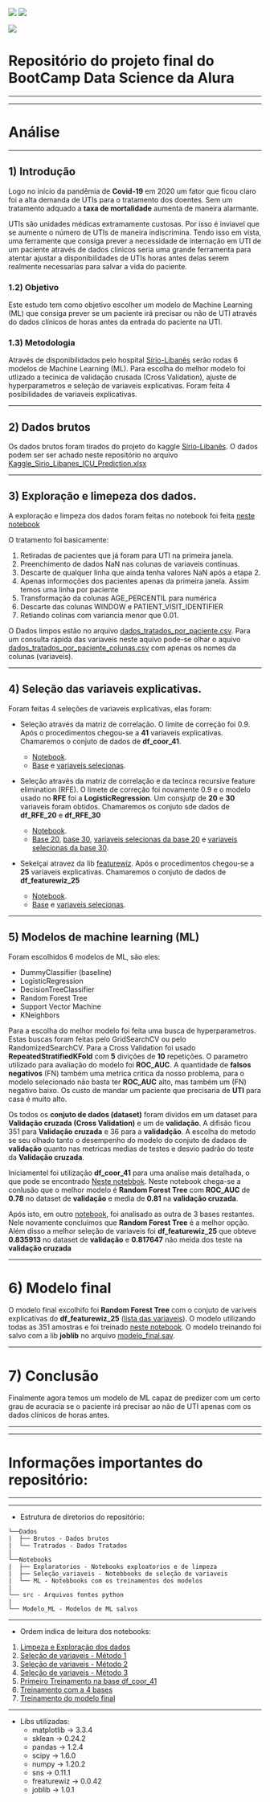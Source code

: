 ![](https://img.shields.io/github/last-commit/HenriqueCCdA/bootCampAluraDataScience?style=plasti&ccolor=blue)
![](https://img.shields.io/badge/Autor-Henrique%20C%20C%20de%20Andrade-blue)

![](https://play-lh.googleusercontent.com/E5OY3A9Nf-XieZN5Ah6KfPIDbFpLR_j5fFOLbl-aYDrRiFAvensqRJjZpWFRA_yyNg)


# Repositório do projeto final do BootCamp Data Science da Alura

---
---
# Análise


---
## 1) Introdução

Logo no início da pandêmia de **Covid-19** em 2020 um fator que ficou claro foi a alta demanda de UTIs para o tratamento dos doentes. Sem um tratamento adquado a **taxa de mortalidade** aumenta de maneira alarmante.

UTIs são unidades médicas extramamente custosas. Por isso é inviavel que se aumente o número de UTIs de maneira indiscrimina. Tendo isso em vista, uma ferramente que consiga prever a necessidade de internação em UTI de um paciente através de dados clinicos seria uma grande ferramenta para atentar ajustar a disponibilidades de UTIs horas antes delas serem realmente necessarias para salvar a vida do paciente.  

### 1.2) Objetivo

Este estudo tem como objetivo escolher um modelo de Machine Learning (ML) que consiga prever se um paciente irá precisar ou não de UTI através do dados clínicos de horas antes da entrada do paciente na UTI.

### 1.3) Metodologia

Através de disponibilidados pelo hospital [Sírio-Libanês](https://www.kaggle.com/S%C3%ADrio-Libanes/covid19) serão rodas 6 modelos de Machine Learning (ML). Para escolha do melhor modelo foi utlizado a tecinica de validação crusada (Cross Validation), ajuste de hyperparametros e seleção de variaveis explicativas. Foram feita 4 posibilidades de variaveis explicativas. 

---
## 2) Dados brutos

Os dados brutos foram tirados do projeto do kaggle [Sírio-Libanês](https://www.kaggle.com/S%C3%ADrio-Libanes/covid19). O dados podem ser ser achado neste repositório no arquivo [Kaggle_Sirio_Libanes_ICU_Prediction.xlsx](https://github.com/HenriqueCCdA/BC_DS_Projeto_Final/blob/main/Dados/Brutos/Kaggle_Sirio_Libanes_ICU_Prediction.xlsx)

---
## 3) Exploração e limepeza dos dados.

A exploração e limpeza dos dados foram feitas no notebook foi feita [neste notebook](https://github.com/HenriqueCCdA/BC_DS_Projeto_Final/blob/main/Notebooks/Exploratorios/explaracao_limpezada.ipynb)

O tratamento foi basicamente:

1. Retiradas de pacientes que já foram para UTI na primeira janela.
2. Preenchimento de dados NaN nas colunas de variaveis continuas.
3. Descarte de qualquer linha que ainda tenha valores NaN após a etapa 2.
4. Apenas informoções dos pacientes apenas da primeira janela. Assim temos uma linha por paciente
5. Transformação da colunas AGE_PERCENTIL para numérica
6. Descarte das colunas WINDOW e PATIENT_VISIT_IDENTIFIER
7. Retiando colinas com variancia menor que 0.01.

O Dados limpos estão no arquivo [dados_tratados_por_paciente.csv](https://github.com/HenriqueCCdA/BC_DS_Projeto_Final/blob/main/Dados/Tratados/dados_tratados_por_paciente.csv). Para um consulta rápida das variaveis neste aquivo pode-se olhar o aquivo [dados_tratados_por_paciente_colunas.csv](https://github.com/HenriqueCCdA/BC_DS_Projeto_Final/blob/main/Dados/Tratados/dados_tratados_por_paciente_colunas.csv) com apenas os nomes da colunas (variaveis).

---
## 4) Seleção das variaveis explicativas.

Foram feitas 4 seleções de variaveis explicativas, elas foram:

* Seleção através da matriz de correlação. O limite de correção foi 0.9. Após o procedimentos chegou-se a **41** variaveis explicativas. Chamaremos o conjuto de dados de **df_coor_41**.
  * [Notebook](https://github.com/HenriqueCCdA/BC_DS_Projeto_Final/blob/main/Notebooks/Selecao_variaveis/selecao_variaveis.ipynb). 
  * [Base](https://github.com/HenriqueCCdA/BC_DS_Projeto_Final/blob/main/Dados/Tratados/dados_sem_corr_acima_do_valor_de_corte.csv) e [variaveis selecionas](https://github.com/HenriqueCCdA/BC_DS_Projeto_Final/blob/main/Dados/Tratados/dados_sem_corr_acima_do_valor_de_corte_colunas.csv). 

* Seleção através da matriz de correlação e da tecinca recursive feature elimination (RFE).  O limete de correção foi novamente 0.9 e o modelo usado no **RFE** foi a **LogisticRegression**. Um consjutp de **20** e **30** variaveis foram obtidos. Chamaremos os conjuto sde dados de **df_RFE_20** e **df_RFE_30**
  * [Notebook](https://github.com/HenriqueCCdA/BC_DS_Projeto_Final/blob/main/Notebooks/Selecao_variaveis/selecao_variaveis_sklearn.ipynb). 
  * [Base 20](https://github.com/HenriqueCCdA/BC_DS_Projeto_Final/blob/main/Dados/Tratados/dados_rfe20.csv), [base 30](https://github.com/HenriqueCCdA/BC_DS_Projeto_Final/blob/main/Dados/Tratados/dados_rfe30.csv), [variaveis selecionas da base 20](https://github.com/HenriqueCCdA/BC_DS_Projeto_Final/blob/main/Tratados/dados_rfe20_colunas.csv) e
  [variaveis selecionas da base 30](https://github.com/HenriqueCCdA/BC_DS_Projeto_Final/blob/main/Dados/Tratados/dados_rfe30_colunas.csv). 

* Sekelçai atravez da lib [featurewiz](https://github.com/AutoViML/featurewiz). Após o procedimentos chegou-se a **25** variaveis explicativas. Chamaremos o conjuto de dados de **df_featurewiz_25**
  * [Notebook](https://github.com/HenriqueCCdA/BC_DS_Projeto_Final/blob/main/Dados/Tratados/dados_featurewiz.csv). 
  * [Base](https://github.com/HenriqueCCdA/BC_DS_Projeto_Final/blob/main/Dados/Tratados/dados_sem_corr_acima_do_valor_de_corte.csv) e [variaveis selecionas](https://github.com/HenriqueCCdA/BC_DS_Projeto_Final/blob/main/Dados/Tratados/dados_featurewiz_colunas.csv).

---
## 5) Modelos de machine learning (ML)

Foram escolhidos 6 modelos de ML, são eles: 

* DummyClassifier (baseline)
* LogisticRegression
* DecisionTreeClassifier
* Random Forest Tree
* Support Vector Machine
* KNeighbors

Para a escolha do melhor modelo foi feita uma busca de hyperparametros. Estas buscas foram feitas pelo GridSearchCV ou pelo RandomizedSearchCV. Para a Cross Validation foi usado **RepeatedStratifiedKFold** com **5** divições de **10** repetições. O parametro utilizado para avaliação do modelo foi **ROC_AUC**. A quantidade de **falsos negativos** (FN) também uma metrica critica da nosso problema, para o modelo selecionado não basta ter **ROC_AUC** alto, mas também um (FN) negativo baixo. Os custo de mandar um paciente que precisaria de **UTI** para casa é muito alto.

Os todos os **conjuto de dados (dataset)** foram dividos em um dataset para **Validação cruzada (Cross Validation)** e um de **validação**. A difisão ficou 351 para **Validação cruzada** e 36 para a **validadção**. A escolha do metodo se seu olhado tanto o desempenho do modelo do conjuto de dadaos de **validação** quanto nas metricas medias de testes e desvio padrão do teste da **Validação cruzada**.

Iniciamentel foi utilização **df_coor_41** para uma analise mais detalhada, o que pode se encontrado [Neste notebbok](https://github.com/HenriqueCCdA/BC_DS_Projeto_Final/blob/main/Notebooks/ML/treinamentos_dados1.ipynb). Neste notebook chega-se a conlusão que o melhor modelo é **Random Forest Tree** com **ROC_AUC** de **0.78** no dataset de **validação** e media de **0.81** na **validação cruzada**.

Após isto, em outro [notebook](https://github.com/HenriqueCCdA/BC_DS_Projeto_Final/blob/main/Notebooks/ML/treina_diferentes_var_explicativas.ipynb), foi analisado as outra de 3 bases restantes. Nele novamente concluimos que **Random Forest Tree** é a melhor opção. Além disso a melhor seleção de variaveis foi **df_featurewiz_25** que obteve **0.835913** no dataset de **validação** e **0.817647** não meida dos teste na **validação cruzada**

---
# 6) Modelo final 

O modelo final excolhifo foi **Random Forest Tree** com o conjuto de variveis explicativas do **df_featurewiz_25** ([lista das variaveis](https://github.com/HenriqueCCdA/BC_DS_Projeto_Final/blob/main/Dados/Tratados/dados_featurewiz_colunas.csv)). O modelo utilizando todas as 351 amostras e foi treinado [neste notebook](https://github.com/HenriqueCCdA/BC_DS_Projeto_Final/blob/main/Notebooks/ML/Treinamento_modelo_final.ipynb). O modelo treinando foi salvo com a lib **joblib** no arquivo [modelo_final.sav](https://github.com/HenriqueCCdA/BC_DS_Projeto_Final/blob/main/Modelo_ML/modelo_final.sav). 


---
# 7) Conclusão

Finalmente agora temos um modelo de ML capaz de predizer com um certo grau de acuracia se o paciente irá precisar ao não de UTI apenas com os dados clínicos de horas antes.

---
---

# Informações importantes do repositório:
---

---
* Estrutura de diretorios do repositório:

```
└──Dados
|  ├── Brutos - Dados brutos
|  └── Tratrados - Dados Tratados 
|
└──Notebooks
|  ├── Explaratorios - Notebooks exploatorios e de limpeza
|  ├── Seleção_variaveis - Notebbooks de seleção de variaveis 
|  └── ML - Notebbooks com os treinamentos dos modelos 
|           
└── src - Arquivos fontes python   
|           
└── Modelo_ML - Modelos de ML salvos  
```

---
* Ordem indica de leitura dos notebooks:

1. [Limpeza e Exploração dos dados](https://github.com/HenriqueCCdA/BC_DS_Projeto_Final/blob/main/Notebooks/Exploratorios/explaracao_limpezada.ipynb)
2. [Seleção de variaveis - Método 1](https://github.com/HenriqueCCdA/BC_DS_Projeto_Final/blob/main/Notebooks/Selecao_variaveis/selecao_variaveis.ipynb)
3. [Seleção de variaveis - Método 2](https://github.com/HenriqueCCdA/BC_DS_Projeto_Final/blob/main/Notebooks/Selecao_variaveis/selecao_variaveis_sklearn.ipynb)
4. [Seleção de variaveis - Método 3](https://github.com/HenriqueCCdA/BC_DS_Projeto_Final/blob/main/Notebooks/Selecao_variaveis/selecao_variaveis_featurewiz.ipynb)
5. [Primeiro Treinamento na base df_coor_41](https://github.com/HenriqueCCdA/BC_DS_Projeto_Final/blob/main/Notebooks/ML/treinamentos_dados1.ipynb)
6. [Treinamento com a 4 bases](https://github.com/HenriqueCCdA/BC_DS_Projeto_Final/blob/main/Notebooks/ML/treina_diferentes_var_explicativas.ipynb)
7. [Treinamento do modelo final](https://github.com/HenriqueCCdA/BC_DS_Projeto_Final/blob/main/Notebooks/ML/Treinamento_modelo_final.ipynb)

---
* Libs utilizadas:
  * matplotlib   -> 3.3.4
  * sklean       -> 0.24.2
  * pandas       -> 1.2.4
  * scipy        -> 1.6.0
  * numpy        -> 1.20.2
  * sns          -> 0.11.1
  * freaturewiz  -> 0.0.42
  * joblib       -> 1.0.1





